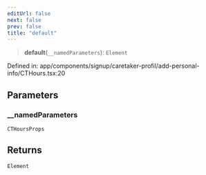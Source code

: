 ```yaml
---
editUrl: false
next: false
prev: false
title: "default"
---
```


> **default**(`__namedParameters`): `Element`

Defined in: app/components/signup/caretaker-profil/add-personal-info/CTHours.tsx:20

## Parameters

### \_\_namedParameters

`CTHoursProps`

## Returns

`Element`

